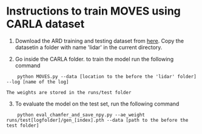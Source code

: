 # Instructions to train MOVES using CARLA dataset

1) Download the ARD training and testing dataset from [here](https://www.kaggle.com/datasets/prashk1312/ati-preprocess). Copy the datasetin a folder with name 'lidar' in the current directory. 

2) Go inside the CARLA folder. to train the model run the following command

```shell
    python MOVES.py --data [location to the before the 'lidar' folder] --log [name of the log]
```
    The weights are stored in the runs/test folder


3) To evaluate the model on the test set, run the following command

```shell
    python eval_chamfer_and_save_npy.py --ae_weight runs/test[logfolder]/gen_[index].pth --data [path to the before the test folder]
```
